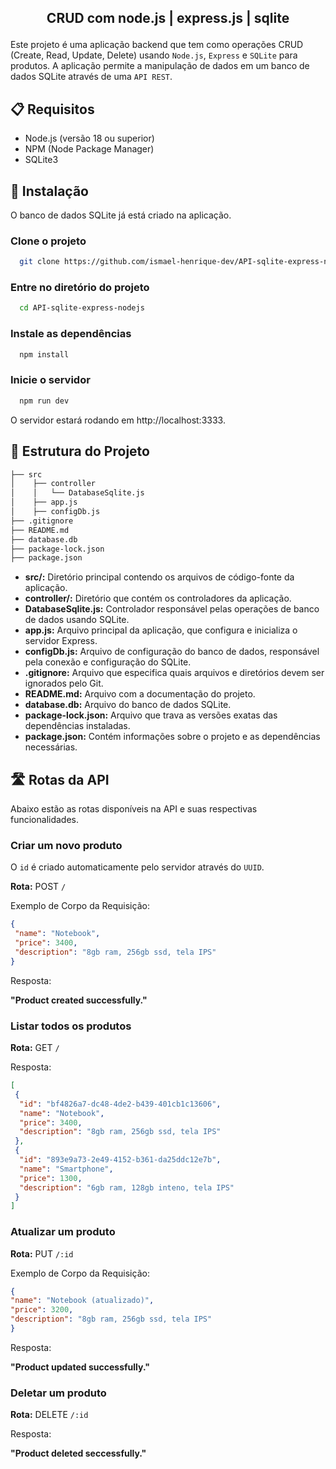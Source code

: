 ## <p align="center">CRUD com node.js | express.js | sqlite</p>

Este projeto é uma aplicação backend que tem como operações CRUD (Create, Read, Update, Delete) usando `Node.js`, `Express` e `SQLite` para produtos. A aplicação permite a manipulação de dados em um banco de dados SQLite através de uma `API REST`.

## 📋 Requisitos

- Node.js (versão 18 ou superior)
- NPM (Node Package Manager)
- SQLite3

## 🚀 Instalação

O banco de dados SQLite já está criado na aplicação.

 ### Clone o projeto


```bash
  git clone https://github.com/ismael-henrique-dev/API-sqlite-express-nodejs.git
```

### Entre no diretório do projeto

```bash
  cd API-sqlite-express-nodejs
```

### Instale as dependências

```bash
  npm install
```

### Inicie o servidor

```bash
  npm run dev
```

O servidor estará rodando em http://localhost:3333.

## 📁 Estrutura do Projeto

```bash
├── src
│    ├── controller
│    │   └── DatabaseSqlite.js
│    ├── app.js
│    ├── configDb.js
├── .gitignore
├── README.md
├── database.db
├── package-lock.json
├── package.json

```

- **src/:** Diretório principal contendo os arquivos de código-fonte da aplicação.
- **controller/:** Diretório que contém os controladores da aplicação.
- **DatabaseSqlite.js:** Controlador responsável pelas operações de banco de dados usando SQLite.
- **app.js:** Arquivo principal da aplicação, que configura e inicializa o servidor Express.
- **configDb.js:** Arquivo de configuração do banco de dados, responsável pela conexão e configuração do SQLite.
- **.gitignore:** Arquivo que especifica quais arquivos e diretórios devem ser ignorados pelo Git.
- **README.md:** Arquivo com a documentação do projeto.
- **database.db:** Arquivo do banco de dados SQLite.
- **package-lock.json:** Arquivo que trava as versões exatas das dependências instaladas.
- **package.json:** Contém informações sobre o projeto e as dependências necessárias.

## 🛣️ Rotas da API

Abaixo estão as rotas disponíveis na API e suas respectivas funcionalidades.

### Criar um novo produto

O `id` é criado automaticamente pelo servidor através do `UUID`.

**Rota:** POST `/`

Exemplo de Corpo da Requisição:

```json
{
 "name": "Notebook",
 "price": 3400,
 "description": "8gb ram, 256gb ssd, tela IPS"
}
```

Resposta:

**"Product created successfully."**

### Listar todos os produtos

**Rota:** GET `/`

Resposta: 

```json
[
 {
  "id": "bf4826a7-dc48-4de2-b439-401cb1c13606",
  "name": "Notebook",
  "price": 3400,
  "description": "8gb ram, 256gb ssd, tela IPS"
 },
 {
  "id": "893e9a73-2e49-4152-b361-da25ddc12e7b",
  "name": "Smartphone",
  "price": 1300,
  "description": "6gb ram, 128gb inteno, tela IPS"
 }
]
```

### Atualizar um produto

**Rota:** PUT `/:id`

Exemplo de Corpo da Requisição:

```json
{
"name": "Notebook (atualizado)",
"price": 3200,
"description": "8gb ram, 256gb ssd, tela IPS"
}
```

Resposta:

**"Product updated successfully."**

### Deletar um produto

**Rota:** DELETE `/:id`

Resposta:

**"Product deleted seccessfully."**



